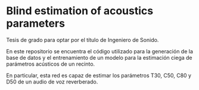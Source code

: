 # Blind estimation of acoustics parameters

Tesis de grado para optar por el título de Ingeniero de Sonido.

En este repositorio se encuentra el código utilizado para la generación de la base de datos y el entrenamiento de un modelo para la estimación ciega de parámetros acústicos de un recinto.

En particular, esta red es capaz de estimar los parámetros T30, C50, C80 y D50 de un audio de voz reverberado.